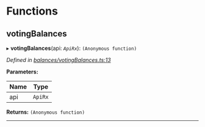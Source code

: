 

# Functions

<a id="votingbalances"></a>

##  votingBalances

▸ **votingBalances**(api: *`ApiRx`*): `(Anonymous function)`

*Defined in [balances/votingBalances.ts:13](https://github.com/polkadot-js/api/blob/1f401d6/packages/api-derive/src/balances/votingBalances.ts#L13)*

**Parameters:**

| Name | Type |
| ------ | ------ |
| api | `ApiRx` |

**Returns:** `(Anonymous function)`

___

